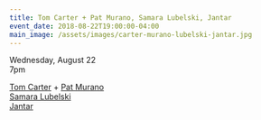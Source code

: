 ```yaml
---
title: Tom Carter + Pat Murano, Samara Lubelski, Jantar
event_date: 2018-08-22T19:00:00-04:00
main_image: /assets/images/carter-murano-lubelski-jantar.jpg
---
```


Wednesday, August 22<br>
7pm

[Tom Carter](http://www.wholly-other.com/tom_carter.html) + [Pat Murano](https://decimus.bandcamp.com/album/tom-carter-pat-murano)<br>
[Samara Lubelski](http://www.samaralubelski.com/)<br>
[Jantar](http://www.thejantar.com/)
